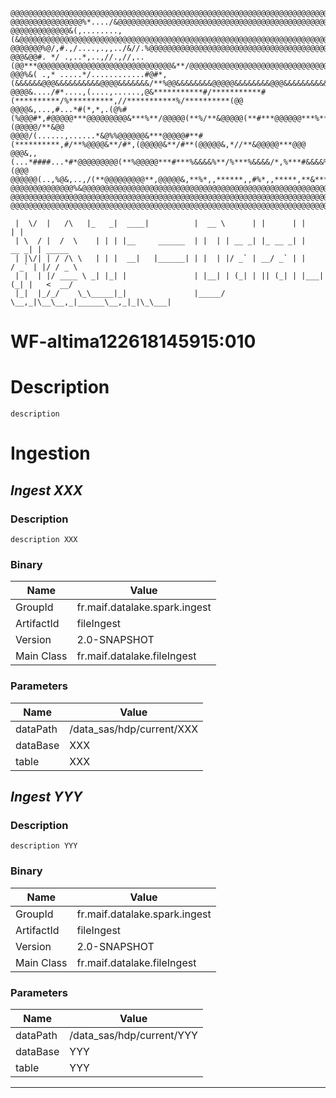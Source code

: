     @@@@@@@@@@@@@@@@@@@@@@@@@@@@@@@@@@@@@@@@@@@@@@@@@@@@@@@@@@@@@@@@@@@@@@@@@@@@@@@@@@@@@@@@@@@@@@@@@@@@@@@@@@@@@
    @@@@@@@@@@@@@@@@%*..../&@@@@@@@@@@@@@@@@@@@@@@@@@@@@@@@@@@@@@@@@@@@@@@@@@@@@@@@@@@@@@@@@@@@@@@@@@@@@@@@@@@@@@
    @@@@@@@@@@@@@&(,........,(&@@@@@@@@@@@@@@@@@@@@@@@@@@@@@@@@@@@@@@@@@@@@@@@@@@@@@@@@@@@@@@@@@@@@@@@@@@@@@@@@@@
    @@@@@@@%@/,#.,/....,.,,../&//.%@@@@@@@@@@@@@@@@@@@@@@@@@@@@@@@@@@@@@@@@@@@@@@@@@@@@@@@@@@@@@@@@@@@@@@@@@@@@@@
    @@@&@@#. */ .,..*,..,//.,//,..(@@***@@@@@@@@@@@@@@@@@@@@@@@@@@@@@@&**/@@@@@@@@@@@@@@@@@@@@@@@@@@@@@@@@@@@@@@@
    @@@%&( .,* .....*/............#@#*,(&&&&&&@@@&&&&&&&&&&@@@@&&&&&&&/**%@@&&&&&&&&@@@@@&&&&&&&&@@@&&&&&&&&&&@@@
    @@@@&..../#*....,(....,......,@&***********#/***********#(**********/%**********,//***********%/**********(@@
    @@@@&,...,#...*#(*,*,.(@%#(%@@@#*,#@@@@@***@@@@@@@@@&***%**/@@@@@(**%/**&@@@@@(**#***@@@@@@***%**(@@@@@/**&@@
    @@@@/(......,......*&@%%@@@@@@&***@@@@@#**#(**********,#/**%@@@@&**/#*,(@@@@@&**/#**(@@@@@&,*//**&@@@@@***@@@
    @@@&,,(...*####...*#*@@@@@@@@@(**%@@@@@***#***%&&&&%**/%***%&&&&/*,%***#&&&&%***%***#&&&&%***#***&&&&&/**(@@@
    @@@@@@(..,%@&,..,/(**@@@@@@@@@**,@@@@@&,**%*,,******,,#%*,,*****,**&*********,*#&***********#%**********/@@@@
    @@@@@@@@@@@@@@%&@@@@@@@@@@@@@@@@@@@@@@@@@@@@@@@@@@@@@@@@@@@@@@@@@@@@@@@@@@@@@@&@@@@@@@@@@@@@@/**&@@@@@@@@@@@@
    @@@@@@@@@@@@@@@@@@@@@@@@@@@@@@@@@@@@@@@@@@@@@@@@@@@@@@@@@@@@@@@@@@@@@@@@@@@@@@@@@@@@@@@@@@@@%**#@@@@@@@@@@@@@
    @@@@@@@@@@@@@@@@@@@@@@@@@@@@@@@@@@@@@@@@@@@@@@@@@@@@@@@@@@@@@@@@@@@@@@@@@@@@@@@@@@@@@@@@@@@@@@@@@@@@@@@@@@@@@
                                                                                                                   
     |  \/  |   /\   |_   _|  ____|          |  __ \      | |      | |         | |       
     | \  / |  /  \    | | | |__     ______  | |  | | __ _| |_ __ _| |     __ _| | _____ 
     | |\/| | / /\ \   | | |  __|   |______| | |  | |/ _` | __/ _` | |    / _` | |/ / _ \
     | |  | |/ ____ \ _| |_| |               | |__| | (_| | || (_| | |___| (_| |   <  __/
     |_|  |_/_/    \_\_____|_|               |_____/ \__,_|\__\__,_|______\__,_|_|\_\___|                                                                                                         

# WF-altima122618145915:010

# Description

    description

# Ingestion


## **_Ingest XXX_**

### Description

    description XXX

### Binary

| Name       | Value                           |
| ---------- | ------------------------------- |
| GroupId    | fr.maif.datalake.spark.ingest    |
| ArtifactId | fileIngest |
| Version    | 2.0-SNAPSHOT    |
| Main Class | fr.maif.datalake.fileIngest                 |

### Parameters

| Name     | Value |
| -------- | ----- |
| dataPath   | /data_sas/hdp/current/XXX |
| dataBase   | XXX |
| table   | XXX |


## **_Ingest YYY_**

### Description

    description YYY

### Binary

| Name       | Value                           |
| ---------- | ------------------------------- |
| GroupId    | fr.maif.datalake.spark.ingest    |
| ArtifactId | fileIngest |
| Version    | 2.0-SNAPSHOT    |
| Main Class | fr.maif.datalake.fileIngest                 |

### Parameters

| Name     | Value |
| -------- | ----- |
| dataPath   | /data_sas/hdp/current/YYY |
| dataBase   | YYY |
| table   | YYY |


***


